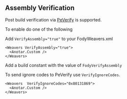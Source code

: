 ## Assembly Verification 

Post build verification via [PeVerify](https://msdn.microsoft.com/en-us/library/62bwd2yd.aspx) is supported.

To enable do one of the following

Add `VerifyAssembly="true"` to your FodyWeavers.xml 

```
<Weavers VerifyAssembly="true">
  <Anotar.Custom />
</Weavers>
```

Add a build constant with the value of `FodyVerifyAssembly`

To send ignore codes to PeVerify use `VerifyIgnoreCodes`.

```
<Weavers  VerifyIgnoreCodes="0x80131869">
  <Anotar.Custom />
</Weavers>
```
